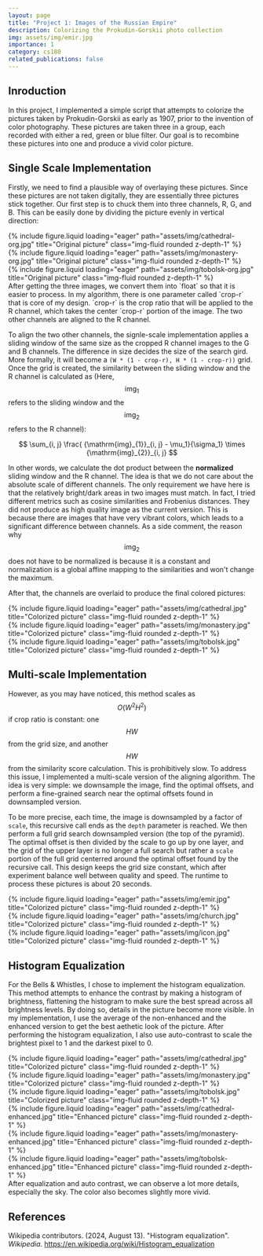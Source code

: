 ```yaml
---
layout: page
title: "Project 1: Images of the Russian Empire"
description: Colorizing the Prokudin-Gorskii photo collection
img: assets/img/emir.jpg
importance: 1
category: cs180
related_publications: false
---
```


## Inroduction
In this project, I implemented a simple script that attempts to colorize the pictures taken by Prokudin-Gorskii as early as 1907, prior to the invention of color photography. These pictures are taken three in a group, each recorded with either a red, green or blue filter. Our goal is to recombine these pictures into one and produce a vivid color picture.

## Single Scale Implementation
Firstly, we need to find a plausible way of overlaying these pictures. Since these pictures are not taken digitally, they are essentially three pictures stick together. Our first step is to chuck them into three channels, R, G, and B. This can be easily done by dividing the picture evenly in vertical direction:
<div class="row">
    <div class="col-sm">
        {% include figure.liquid loading="eager" path="assets/img/cathedral-org.jpg" title="Original picture" class="img-fluid rounded z-depth-1" %}
    </div>
        <div class="col-sm">
        {% include figure.liquid loading="eager" path="assets/img/monastery-org.jpg" title="Original picture" class="img-fluid rounded z-depth-1" %}
    </div>
        <div class="col-sm">
        {% include figure.liquid loading="eager" path="assets/img/tobolsk-org.jpg" title="Original picture" class="img-fluid rounded z-depth-1" %}
    </div>
</div>
After getting the three images, we convert them into `float` so that it is easier to process. In my algorithm, there is one parameter called `crop-r` that is core of my design. `crop-r` is the crop ratio that will be applied to the R channel, which takes the center `crop-r` portion of the image. The two other channels are aligned to the R channel.

To align the two other channels, the signle-scale implementation applies a sliding window of the same size as the cropped R channel images to the G and B channels. The difference in size decides the size of the search gird. More formally, it will become a `(W * (1 - crop-r), H * (1 - crop-r))` grid. Once the grid is created, the similarity between the sliding window and the R channel is calculated as (Here, $$\mathrm{img}_1$$ refers to the sliding window and the $$\mathrm{img}_2$$ refers to the R channel):

$$
\sum_{i, j} \frac{ {\mathrm{img}_{1}}_{i, j} - \mu_1}{\sigma_1} \times {\mathrm{img}_{2}}_{i, j}
$$

In other words, we calculate the dot product between the **normalized** sliding window and the R channel. The idea is that we do not care about the absolute scale of different channels. The only requirement we have here is that the relatively bright/dark areas in two images must match. In fact, I tried different metrics such as cosine similarities and Frobenius distances. They did not produce as high quality image as the current version. This is because there are images that have very vibrant colors, which leads to a significant difference between channels. As a side comment, the reason why $$\mathrm{img}_2$$ does not have to be normalized is because it is a constant and normalization is a global affine mapping to the similarities and won't change the maximum.

After that, the channels are overlaid to produce the final colored pictures:
<div class="row">
    <div class="col-sm">
        {% include figure.liquid loading="eager" path="assets/img/cathedral.jpg" title="Colorized picture" class="img-fluid rounded z-depth-1" %}
    </div>
        <div class="col-sm">
        {% include figure.liquid loading="eager" path="assets/img/monastery.jpg" title="Colorized picture" class="img-fluid rounded z-depth-1" %}
    </div>
        <div class="col-sm">
        {% include figure.liquid loading="eager" path="assets/img/tobolsk.jpg" title="Colorized picture" class="img-fluid rounded z-depth-1" %}
    </div>
</div>

## Multi-scale Implementation
However, as you may have noticed, this method scales as $$O(W^2H^2)$$ if crop ratio is constant: one $$HW$$ from the grid size, and another $$HW$$ from the similarity score calculation. This is prohibitively slow. To address this issue, I implemented a multi-scale version of the aligning algorithm. The idea is very simple: we downsample the image, find the optimal offsets, and perform a fine-grained search near the optimal offsets found in downsampled version. 

To be more precise, each time, the image is downsampled by a factor of `scale`, this recursive call ends as the `depth` parameter is reached. We then perform a full grid search downsampled version (the top of the pyramid). The optimal offset is then divided by the scale to go up by one layer, and the grid of the upper layer is no longer a full search but rather a `scale` portion of the full grid centerred around the optimal offset found by the recursive call. This design keeps the grid size constant, which after experiment balance well between quality and speed. The runtime to process these pictures is about 20 seconds.

<div class="row">
    <div class="col-sm">
        {% include figure.liquid loading="eager" path="assets/img/emir.jpg" title="Colorized picture" class="img-fluid rounded z-depth-1" %}
    </div>
        <div class="col-sm">
        {% include figure.liquid loading="eager" path="assets/img/church.jpg" title="Colorized picture" class="img-fluid rounded z-depth-1" %}
    </div>
        <div class="col-sm">
        {% include figure.liquid loading="eager" path="assets/img/icon.jpg" title="Colorized picture" class="img-fluid rounded z-depth-1" %}
    </div>
</div>

## Histogram Equalization
For the Bells & Whistles, I chose to implement the histogram equalization. This method attempts to enhance the contrast by making a histogram of brightness, flattening the histogram to make sure the best spread across all brightness levels. By doing so, details in the picture become more visible. In my implementation, I use the average of the non-enhanced and the enhanced version to get the best aethetic look of the picture. After performing the histogram equalization, I also use auto-contrast to scale the brightest pixel to 1 and the darkest pixel to 0.

<div class="row">
    <div class="col-sm">
        {% include figure.liquid loading="eager" path="assets/img/cathedral.jpg" title="Colorized picture" class="img-fluid rounded z-depth-1" %}
    </div>
        <div class="col-sm">
        {% include figure.liquid loading="eager" path="assets/img/monastery.jpg" title="Colorized picture" class="img-fluid rounded z-depth-1" %}
    </div>
        <div class="col-sm">
        {% include figure.liquid loading="eager" path="assets/img/tobolsk.jpg" title="Colorized picture" class="img-fluid rounded z-depth-1" %}
    </div>
</div>

<div class="row">
    <div class="col-sm">
        {% include figure.liquid loading="eager" path="assets/img/cathedral-enhanced.jpg" title="Enhanced picture" class="img-fluid rounded z-depth-1" %}
    </div>
        <div class="col-sm">
        {% include figure.liquid loading="eager" path="assets/img/monastery-enhanced.jpg" title="Enhanced picture" class="img-fluid rounded z-depth-1" %}
    </div>
        <div class="col-sm">
        {% include figure.liquid loading="eager" path="assets/img/tobolsk-enhanced.jpg" title="Enhanced picture" class="img-fluid rounded z-depth-1" %}
    </div>
</div>
After equalization and auto contrast, we can observe a lot more details, especially the sky. The color also becomes slightly more vivid.

## References
Wikipedia contributors. (2024, August 13). "Histogram equalization". *Wikipedia*. https://en.wikipedia.org/wiki/Histogram_equalization
